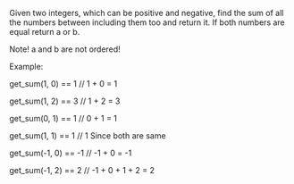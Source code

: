 Given two integers, which can be positive and negative, find the sum of all the numbers between including them too and return it. If both numbers are equal return a or b.


Note! a and b are not ordered!


Example: 


get_sum(1, 0) == 1   // 1 + 0 = 1


get_sum(1, 2) == 3   // 1 + 2 = 3


get_sum(0, 1) == 1   // 0 + 1 = 1


get_sum(1, 1) == 1   // 1 Since both are same


get_sum(-1, 0) == -1 // -1 + 0 = -1


get_sum(-1, 2) == 2  // -1 + 0 + 1 + 2 = 2
